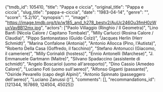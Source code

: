 {"tmdb_id": 105410, "title": "Pappa e ciccia", "original_title": "Pappa e ciccia", "slug_title": "pappa-e-ciccia", "date": "1983-04-14", "genre": "", "score": "5.2/10", "synopsis": "", "image": "https://image.tmdb.org/t/p/w185_and_h278_bestv2/AuUc246Ou3fmH0zWuxVavBB12mx.jpg", "actors": ["Paolo Villaggio (Ringhio / Il Geometra)", "Lino Banfi (Nicola Calore / Capitano Tombale)", "Milly Carlucci (Rosina Calore / Claudia)", "Pippo Santonastaso (Guido Colzi)", "Jacques Herlin (Herr Schmidt)", "Marina Confalone (Antonia)", "Antonio Allocca (Pino, l'Autista)", "Roberto Della Casa (Goffredo, il facchino)", "Stefano Antonucci (Giacomo, il cameriere)", "Milly Corinaldi (hostess)", "Ennio Antonelli (Marchese)", "J. Emmanuele Gartmann (Maitre)", "Silvano Spadaccino (assistente di schmidt)", "Angelo Boscariol (uomo all'areoporto)", "Dino Cassio (Amedeo Calore)", "Luciano Foti (uomo sull'aereo)", "Alfonso Giganti (passante)", "Osiride Pevarello (capo degli Alpini)", "Antonio Spinnato (passeggero dell'aereo)", "Luciano Zanussi ()"], "comments": [], "recommandations_id": [121344, 167869, 124504, 45025]}